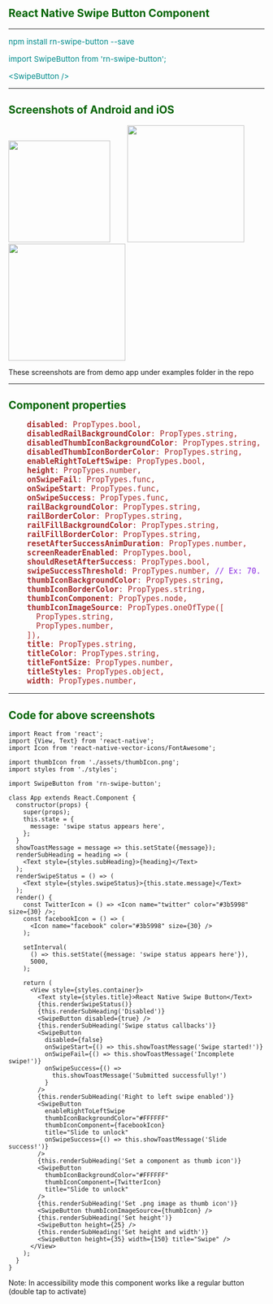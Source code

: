 <h2 style="color:darkgreen;">React Native Swipe Button Component</h2>
<hr>
<div style="color:darkcyan; font-size: 15px;">
    <p>npm install rn-swipe-button --save</p>
    <p>import SwipeButton from 'rn-swipe-button';</p>
    &lt;SwipeButton /&gt; 
</div>
<hr>
<div>
  <h2 style="color:darkgreen;">Screenshots of Android and iOS</h2>
  <img src="https://udaysravank.github.io/RNSwipeButton/rn-swipe-button-ios.png" width="200" style="margin-right: 30px;"/>
  <img src="https://udaysravank.github.io/RNSwipeButton/rn-swipe-button.png" style="margin-right: 30px;" width="230"/>
  <img src="https://udaysravank.github.io/RNSwipeButton/rn-swipe-button.gif" width="230" />
  <p>These screenshots are from demo app under examples folder in the repo</p>
</div>
<hr>
<h2 style="color:darkgreen;">Component properties</h2>
<pre style="font-size: 15px; color: brown;">
    <b>disabled</b>: PropTypes.bool,
    <b>disabledRailBackgroundColor</b>: PropTypes.string,
    <b>disabledThumbIconBackgroundColor</b>: PropTypes.string,
    <b>disabledThumbIconBorderColor</b>: PropTypes.string,
    <b>enableRightToLeftSwipe</b>: PropTypes.bool,
    <b>height</b>: PropTypes.number,
    <b>onSwipeFail</b>: PropTypes.func,
    <b>onSwipeStart</b>: PropTypes.func,
    <b>onSwipeSuccess</b>: PropTypes.func,
    <b>railBackgroundColor</b>: PropTypes.string,
    <b>railBorderColor</b>: PropTypes.string,
    <b>railFillBackgroundColor</b>: PropTypes.string,
    <b>railFillBorderColor</b>: PropTypes.string,
    <b>resetAfterSuccessAnimDuration</b>: PropTypes.number,
    <b>screenReaderEnabled</b>: PropTypes.bool,
    <b>shouldResetAfterSuccess</b>: PropTypes.bool,
    <b>swipeSuccessThreshold</b>: PropTypes.number, <span style="color: blueviolet">// Ex: 70. Swipping 70% will be considered as successful swipe</span>
    <b>thumbIconBackgroundColor</b>: PropTypes.string,
    <b>thumbIconBorderColor</b>: PropTypes.string,
    <b>thumbIconComponent</b>: PropTypes.node,
    <b>thumbIconImageSource</b>: PropTypes.oneOfType([
      PropTypes.string,
      PropTypes.number,
    ]),
    <b>title</b>: PropTypes.string,
    <b>titleColor</b>: PropTypes.string,
    <b>titleFontSize</b>: PropTypes.number,
    <b>titleStyles</b>: PropTypes.object,
    <b>width</b>: PropTypes.number,
</pre>
<hr>
<h2 style="color:darkgreen;">Code for above screenshots</h2>

```
import React from 'react';
import {View, Text} from 'react-native';
import Icon from 'react-native-vector-icons/FontAwesome';

import thumbIcon from './assets/thumbIcon.png';
import styles from './styles';

import SwipeButton from 'rn-swipe-button';

class App extends React.Component {
  constructor(props) {
    super(props);
    this.state = {
      message: 'swipe status appears here',
    };
  }
  showToastMessage = message => this.setState({message});
  renderSubHeading = heading => (
    <Text style={styles.subHeading}>{heading}</Text>
  );
  renderSwipeStatus = () => (
    <Text style={styles.swipeStatus}>{this.state.message}</Text>
  );
  render() {
    const TwitterIcon = () => <Icon name="twitter" color="#3b5998" size={30} />;
    const facebookIcon = () => (
      <Icon name="facebook" color="#3b5998" size={30} />
    );

    setInterval(
      () => this.setState({message: 'swipe status appears here'}),
      5000,
    );

    return (
      <View style={styles.container}>
        <Text style={styles.title}>React Native Swipe Button</Text>
        {this.renderSwipeStatus()}
        {this.renderSubHeading('Disabled')}
        <SwipeButton disabled={true} />
        {this.renderSubHeading('Swipe status callbacks')}
        <SwipeButton
          disabled={false}
          onSwipeStart={() => this.showToastMessage('Swipe started!')}
          onSwipeFail={() => this.showToastMessage('Incomplete swipe!')}
          onSwipeSuccess={() =>
            this.showToastMessage('Submitted successfully!')
          }
        />
        {this.renderSubHeading('Right to left swipe enabled')}
        <SwipeButton
          enableRightToLeftSwipe
          thumbIconBackgroundColor="#FFFFFF"
          thumbIconComponent={facebookIcon}
          title="Slide to unlock"
          onSwipeSuccess={() => this.showToastMessage('Slide success!')}
        />
        {this.renderSubHeading('Set a component as thumb icon')}
        <SwipeButton
          thumbIconBackgroundColor="#FFFFFF"
          thumbIconComponent={TwitterIcon}
          title="Slide to unlock"
        />
        {this.renderSubHeading('Set .png image as thumb icon')}
        <SwipeButton thumbIconImageSource={thumbIcon} />
        {this.renderSubHeading('Set height')}
        <SwipeButton height={25} />
        {this.renderSubHeading('Set height and width')}
        <SwipeButton height={35} width={150} title="Swipe" />
      </View>
    );
  }
}
```

Note: In accessibility mode this component works like a regular button (double tap to activate)
